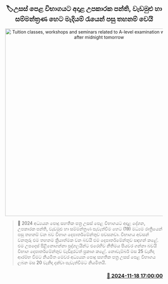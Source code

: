 <p align='center'><b><h2 align='center' title='Tuition classes, workshops and seminars related to A-level examination will be banned after midnight tomorrow'>🏷උසස් පෙළ විභාගයට අදාළ උපකාරක පන්ති, වැඩමුළු හා සම්මන්ත්‍රණ හෙට මැදියම් රැයෙන් පසු තහනම් වෙයි</h2></b></p>
<p align='center'><img src='https://helakuru.sgp1.cdn.digitaloceanspaces.com/esana/images/lib/tuition-class[1].jpg' width='600' alt='Tuition classes, workshops and seminars related to A-level examination will be banned after midnight tomorrow'></p>

>📝 2024 අධ්‍යයන පොදු සහතික පත්‍ර උසස් පෙළ විභාගයට අදාළ දේශන, උපකාරක පන්ති, වැඩමුළු හා සම්මන්ත්‍රණ පැවැත්වීම හෙට (19) මධ්‍යම රාත්‍රියෙන් පසු තහනම් වන බව විභාග දෙපාර්තමේන්තුව පවසනවා.
විභාගය අවසන් වනතුරු එම තහනම ක්‍රියාත්මක වන බවයි එම දෙපාර්තමේන්තුව සඳහන් කළේ.
එම උපදෙස් පිළිනොගන්නා පුද්ගලයින්ට එරෙහිව නීතිමය පියවර ගන්නා බවයි විභාග දෙපාර්තමේන්තුව වැඩිදුරටත් ප්‍රකාශ කළේ.
නොවැම්බර් මස 25 වැනිදා ආරම්භ වීමට නියමිත මෙවර අධ්‍යයන පොදු සහතික පත්‍ර උසස් පෙළ විභාගය ලබන මස 20 වැනිදා දක්වා පැවැත්වීමට නියමිතයි.


<h3 align='right'><a href='https://www.helakuru.lk/esana/p/105147/'>📅 2024-11-18 17:00:00</a></h3>
